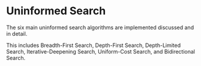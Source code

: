 # Uninformed Search
The six main uninformed search algorithms are implemented discussed and in detail.

This includes Breadth-First Search, Depth-First Search, Depth-Limited Search, Iterative-Deepening Search, Uniform-Cost Search, and Bidirectional Search.
